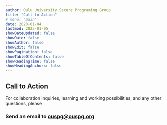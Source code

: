 ```yaml
---
author: Oulu University Secure Programing Group
title: "Call to Action"
# menu: "main"
date: 2023-01-04
lastmod: 2023-01-05
showDateUpdated: false
showDate: false
showAuthor: false
showEdit: false
showPagination: false
showTableOfContents: false
showReadingTime: false
showHeadingAnchors: false
---
```


<!-- ## {{< icon "lightbulb" >}} -->

## Call to Action

For collaboration inquiries, learning and working possibilities, and any other questions, please

### **Send an email to ouspg@ouspg.org**